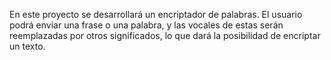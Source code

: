 En este proyecto se desarrollará un encriptador de palabras. El usuario podrá enviar una frase o una palabra, y las vocales de estas serán reemplazadas por otros significados, lo que dará la posibilidad de encriptar un texto.
